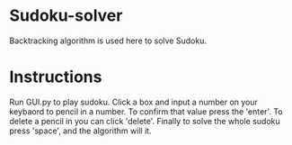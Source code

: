 # Sudoku-solver

Backtracking algorithm is used here to solve Sudoku.


# Instructions
Run GUI.py to play sudoku.
Click a box and input a number on your keybaord to pencil in a number. To confirm that value press the 'enter'. To delete a pencil in you can click 'delete'. Finally to solve the whole sudoku press 'space', and the algorithm will it.
